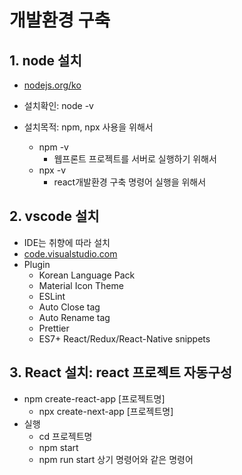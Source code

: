 # 개발환경 구축

## 1. node 설치
- [nodejs.org/ko](https://nodejs.org/ko)
- 설치확인: node -v

- 설치목적: npm, npx 사용을 위해서
  - npm -v
    - 웹프론트 프로젝트를 서버로 실행하기 위해서
  - npx -v
    - react개발환경 구축 명령어 실행을 위해서

## 2. vscode 설치
- IDE는 취향에 따라 설치
- [code.visualstudio.com](https://code.visualstudio.com/)
- Plugin
  - Korean Language Pack
  - Material Icon Theme
  - ESLint
  - Auto Close tag
  - Auto Rename tag
  - Prettier
  - ES7+ React/Redux/React-Native snippets

## 3. React 설치: react 프로젝트 자동구성

- npm create-react-app [프로젝트명]
  - npx create-next-app [프로젝트명]
- 실행
  - cd 프로젝트명
  - npm start
  - npm run start 상기 명령어와 같은 명령어
